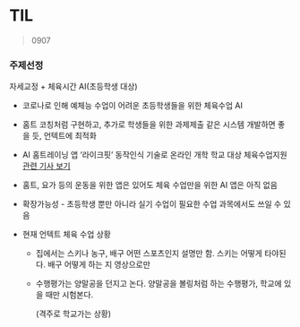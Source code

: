 # TIL

> 0907

### 주제선정

자세교정 + 체육시간 AI(초등학생 대상)

- 코로나로 인해 예체능 수업이 어려운 초등학생들을 위한 체육수업 AI

- 홈트 코칭처럼 구현하고, 추가로 학생들을 위한 과제제출 같은 시스템 개발하면 좋을 듯, 언텍트에 최적화

- AI 홈트레이닝 앱 ‘라이크핏’ 동작인식 기술로 온라인 개학 학교 대상 체육수업지원 [관련 기사 보기](https://www.asiae.co.kr/article/2020041613474446565)

- 홈트, 요가 등의 운동을 위한 앱은 있어도 체육 수업만을 위한 AI 앱은 아직 없음
- 확장가능성 - 초등학생 뿐만 아니라 실기 수업이 필요한 수업 과목에서도 쓰일 수 있음

- 현재 언텍트 체육 수업 상황

  - 집에서는 스키나 농구, 배구 어떤 스포츠인지 설명만 함. 스키는 어떻게 타야된다. 배구 어떻게 하는 지 영상으로만 

  - 수행평가는 양말공을 던지고 논다. 양말공을 볼링처럼 하는 수행평가, 학교에 있을 때만 시험본다.

    (격주로 학교가는 상황)